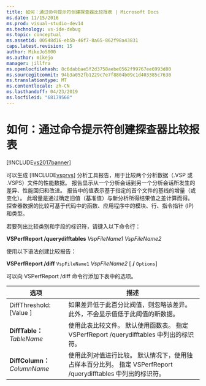 ```yaml
---
title: 如何：通过命令提示符创建探查器比较报表 | Microsoft Docs
ms.date: 11/15/2016
ms.prod: visual-studio-dev14
ms.technology: vs-ide-debug
ms.topic: conceptual
ms.assetid: 00548d16-eb5b-46f7-8a65-862f98a43831
caps.latest.revision: 15
author: MikeJo5000
ms.author: mikejo
manager: jillfra
ms.openlocfilehash: 8c6dabbae5f2d3758aebe0562f99767ee6993d80
ms.sourcegitcommit: 94b3a052fb1229c7e7f8804b09c1d403385c7630
ms.translationtype: MT
ms.contentlocale: zh-CN
ms.lasthandoff: 04/23/2019
ms.locfileid: "68179568"
---
```

# <a name="how-to-create-a-profiler-comparison-report-from-a-command-prompt"></a>如何：通过命令提示符创建探查器比较报表
[!INCLUDE[vs2017banner](../includes/vs2017banner.md)]

可以生成 [!INCLUDE[vsprvs](../includes/vsprvs-md.md)] 分析工具报告，用于比较两个分析数据（.VSP 或 .VSPS）文件的性能数据。 报告显示从一个分析会话到另一个分析会话所发生的差异、性能回归和改进。 报告中的值表示基于指定的首个文件的基线的增量（或变化）。 此增量是通过确定旧值（基准值）与新分析所得结果值之差计算而得。 探查器数据的比较可基于代码中的函数、应用程序中的模块、行、指令指针 (IP) 和类型。  
  
 若要列出比较类别和字段的标识符，请键入以下命令行：  
  
 **VSPerfReport /querydifftables**  *VspFileName1* *VspFileName2*  
  
 使用以下语法创建比较报告：  
  
 **VSPerfReport /diff**  `VspFileName1` *VspFileName2* [ **/** `Options`]  
  
 可以向 VSPerfReport /diff  命令行添加下表中的选项。  
  
|选项|描述|  
|------------|-----------------|  
|DiffThreshold:  [Value  ]|如果差异低于此百分比阀值，则忽略该差异。 此外，不会显示值低于此阈值的新数据。|  
|**DiffTable：**  *TableName*|使用此表比较文件。 默认使用函数表。 指定 VSPerfReport /querydifftables  中列出的标识符。|  
|**DiffColumn：**  *ColumnName*|使用此列对值进行比较。 默认情况下，使用独占样本百分比列。 指定 VSPerfReport /querydifftables  中列出的标识符。|
